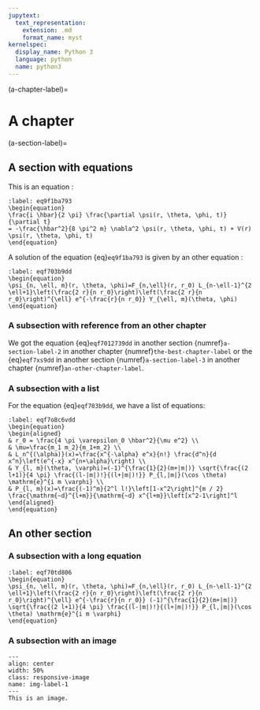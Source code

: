 ```yaml
---
jupytext:
  text_representation:
    extension: .md
    format_name: myst
kernelspec:
  display_name: Python 3
  language: python
  name: python3
---
```


(a-chapter-label)=
# A chapter 

(a-section-label)=
## A section with equations

This is an equation :

```{math}
:label: eq9f1ba793
\begin{equation}
\frac{i \hbar}{2 \pi} \frac{\partial \psi(r, \theta, \phi, t)}{\partial t} 
= -\frac{\hbar^2}{8 \pi^2 m} \nabla^2 \psi(r, \theta, \phi, t) + V(r) \psi(r, \theta, \phi, t)
\end{equation}
```

A solution of the equation {eq}`eq9f1ba793` is given by an other equation : 

```{math}
:label: eqf703b9dd
\begin{equation}
\psi_{n, \ell, m}(r, \theta, \phi)=F_{n,\ell}(r, r_0) L_{n-\ell-1}^{2 \ell+1}\left(\frac{2 r}{n r_0}\right)\left(\frac{2 r}{n r_0}\right)^{\ell} e^{-\frac{r}{n r_0}} Y_{\ell, m}(\theta, \phi)
\end{equation}
```

### A subsection with reference from an other chapter

We got the equation {eq}`eqf7012739dd` in another section {numref}`a-section-label-2` in another chapter {numref}`the-best-chapter-label` or the {eq}`eqf7xs9dd` in another section {numref}`a-section-label-3` in another chapter {numref}`an-other-chapter-label`.

### A subsection with a list

For the equation {eq}`eqf703b9dd`, we have a list of equations:

```{math}
:label: eqf7o8c6vdd
\begin{equation}
\begin{aligned}
& r_0 = \frac{4 \pi \varepsilon_0 \hbar^2}{\mu e^2} \\
& \mu=\frac{m_1 m_2}{m_1+m_2} \\
& L_n^{(\alpha)}(x)=\frac{x^{-\alpha} e^x}{n!} \frac{d^n}{d x^n}\left(e^{-x} x^{n+\alpha}\right) \\
& Y_{l, m}(\theta, \varphi)=(-1)^{\frac{1}{2}(m+|m|)} \sqrt{\frac{(2 l+1)}{4 \pi} \frac{(l-|m|)!}{(l+|m|)!}} P_{l,|m|}(\cos \theta) \mathrm{e}^{i m \varphi} \\
& P_{l, m}(x)=\frac{(-1)^m}{2^l l!}\left[1-x^2\right]^{m / 2} \frac{\mathrm{~d}^{l+m}}{\mathrm{~d} x^{l+m}}\left[x^2-1\right]^l
\end{aligned}
\end{equation}
```

## An other section

### A subsection with a long equation

```{math}
:label: eqf70td806
\begin{equation}
\psi_{n, \ell, m}(r, \theta, \phi)=F_{n,\ell}(r, r_0) L_{n-\ell-1}^{2 \ell+1}\left(\frac{2 r}{n r_0}\right)\left(\frac{2 r}{n r_0}\right)^{\ell} e^{-\frac{r}{n r_0}} (-1)^{\frac{1}{2}(m+|m|)} \sqrt{\frac{(2 l+1)}{4 \pi} \frac{(l-|m|)!}{(l+|m|)!}} P_{l,|m|}(\cos \theta) \mathrm{e}^{i m \varphi}
\end{equation}
```

### A subsection with an image

```{figure} /_static/img/logo.png
---
align: center
width: 50%
class: responsive-image
name: img-label-1
---
This is an image.
```
